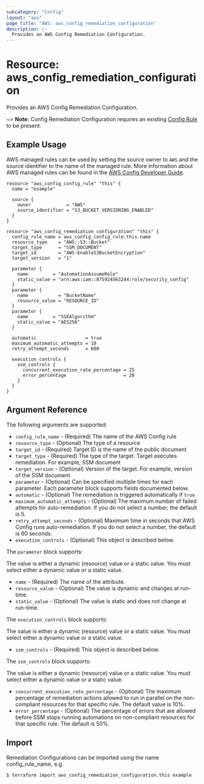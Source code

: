 ```yaml
---
subcategory: "Config"
layout: "aws"
page_title: "AWS: aws_config_remediation_configuration"
description: |-
  Provides an AWS Config Remediation Configuration.
---
```


# Resource: aws_config_remediation_configuration

Provides an AWS Config Remediation Configuration.

~> **Note:** Config Remediation Configuration requires an existing [Config Rule](/docs/providers/aws/r/config_config_rule.html) to be present.

## Example Usage

AWS managed rules can be used by setting the source owner to `AWS` and the source identifier to the name of the managed rule. More information about AWS managed rules can be found in the [AWS Config Developer Guide](https://docs.aws.amazon.com/config/latest/developerguide/evaluate-config_use-managed-rules.html).

```hcl
resource "aws_config_config_rule" "this" {
  name = "example"

  source {
    owner             = "AWS"
    source_identifier = "S3_BUCKET_VERSIONING_ENABLED"
  }
}

resource "aws_config_remediation_configuration" "this" {
  config_rule_name = aws_config_config_rule.this.name
  resource_type    = "AWS::S3::Bucket"
  target_type      = "SSM_DOCUMENT"
  target_id        = "AWS-EnableS3BucketEncryption"
  target_version   = "1"

  parameter {
    name         = "AutomationAssumeRole"
    static_value = "arn:aws:iam::875924563244:role/security_config"
  }
  parameter {
    name           = "BucketName"
    resource_value = "RESOURCE_ID"
  }
  parameter {
    name         = "SSEAlgorithm"
    static_value = "AES256"
  }

  automatic                  = true
  maximum_automatic_attempts = 10
  retry_attempt_seconds      = 600

  execution_controls {
    ssm_controls {
      concurrent_execution_rate_percentage = 25
      error_percentage                     = 20
    }
  }
}
```

## Argument Reference

The following arguments are supported:

* `config_rule_name` - (Required) The name of the AWS Config rule
* `resource_type` - (Optional) The type of a resource
* `target_id` - (Required) Target ID is the name of the public document
* `target_type` - (Required) The type of the target. Target executes remediation. For example, SSM document
* `target_version` - (Optional) Version of the target. For example, version of the SSM document
* `parameter` - (Optional) Can be specified multiple times for each
   parameter. Each parameter block supports fields documented below.
* `automatic` - (Optional) The remediation is triggered automatically if `true`
* `maximum_automatic_attempts` - (Optional) The maximum number of failed attempts for auto-remediation. If you do not select a number, the default is 5.
* `retry_attempt_seconds` - (Optional) Maximum time in seconds that AWS Config runs auto-remediation. If you do not select a number, the default is 60 seconds.
* `execution_controls` - (Optional) This object is described below.

The `parameter` block supports:

The value is either a dynamic (resource) value or a static value.
You must select either a dynamic value or a static value.

* `name` - (Required) The name of the attribute.
* `resource_value` - (Optional) The value is dynamic and changes at run-time.
* `static_value` - (Optional) The value is static and does not change at run-time.

The `execution_controls` block supports:

The value is either a dynamic (resource) value or a static value.
You must select either a dynamic value or a static value.

* `ssm_controls` - (Required) This object is described below.

The `ssm_controls` block supports:

The value is either a dynamic (resource) value or a static value.
You must select either a dynamic value or a static value.

* `concurrent_execution_rate_percentage` - (Optional) The maximum percentage of remediation actions allowed to run in parallel on the non-compliant resources for that specific rule.  The default value is 10%.
* `error_percentage` - (Optional) The percentage of errors that are allowed before SSM stops running automations on non-compliant resources for that specific rule.  The default is 50%.

## Import

Remediation Configurations can be imported using the name config_rule_name, e.g.

```
$ terraform import aws_config_remediation_configuration.this example
```
